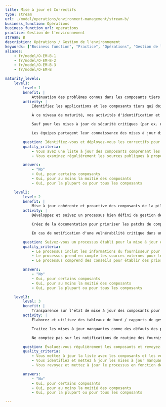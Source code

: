 ```yaml
---
title: Mise à jour et Correctifs
type: stream
url: ./model/operations/environment-management/stream-b/
business_function: Opérations
business_function_url: operations
practice: Gestion de l'environnement
stream: B
description: Opérations / Gestion de l'environnement
keywords: ["Business function", "Practice", "Opérations", "Gestion de l'environnement"]
aliases:
    - fr/model/O-EM-B-1
    - fr/model/O-EM-B-2
    - fr/model/O-EM-B-3
    - fr/model/O-EM-B

maturity_levels:
    level1:
        level: 1
        benefit: |
            Atténuation des problèmes connus dans les composants tiers
        activity: |
            Identifiez les applications et les composants tiers qui doivent être mis à jour ou corrigés, y compris les systèmes d'exploitation sous-jacents, les serveurs d'applications et les bibliothèques de codes provenant de tiers.

            À ce niveau de maturité, vos activités d'identification et de correction sont en fonction de vos moyens et ad hoc, sans processus géré pour le suivi des versions des composants, des disponibilités des mises à jour et du statut des correctifs. Cependant, des exigences de haut niveau pour les activités liées aux correctifs (p. ex. tester les correctifs avant de les déployer en production) peuvent exister, les équipes produits faisant de leur mieux pour se conformer à ces exigences.

            Sauf pour les mises à jour de sécurité critiques (par ex. une preuve de concept pour un composant tiers publiquement publiée), les équipes tirent parti des fenêtres de maintenance en place à d'autres fins pour appliquer les correctifs des composants. Pour les logiciels développés par l'organisation, les correctifs des composants sont livrés aux clients et aux solutions gérées par l'organisation uniquement dans le cadre des versions contenant des fonctionnalités.

            Les équipes partagent leur connaissance des mises à jour disponibles et leurs expériences de correction sur une base ad hoc. Veillez à ce que les équipes soient en mesure de déterminer les versions de tous les composants utilisés afin de pouvoir évaluer si leurs produits sont affectés par une vulnérabilité de sécurité lorsqu'ils sont notifiés. Cependant, le processus de génération et de mise à jour des listes de composants peut nécessiter un effort considérable de la part des analystes.

        question: Identifiez-vous et déployez-vous les correctifs pour les composants vulnérables ?
        quality_criteria:
            - Vous avez une liste à jour des composants comprenant les informations de version
            - Vous examinez régulièrement les sources publiques à propos des vulnérabilités liées à vos composants

        answers:
            - "No"
            - Oui, pour certains composants
            - Oui, pour au moins la moitié des composants
            - Oui, pour la plupart ou pour tous les composants

    level2:
        level: 2
        benefit: |
            Mise à jour cohérente et proactive des composants de la pile technologique
        activity: |
            Développez et suivez un processus bien défini de gestion des correctifs des composants d'application à travers les piles technologiques utilisées. Assurez-vous que les processus incluent des plans de travail réguliers pour l'application des mises à jour des fournisseurs, alignés sur les calendriers de mise à jour des fournisseurs (par exemple, Microsoft Patch Tuesday). Pour les logiciels développés par l'organisation, livrez des versions et autres solutions gérées par l'organisation aux clients sur une base régulière (par ex. mensuellement), que vous incluiez de nouvelles fonctionnalités ou non.

            Créez de la documentation pour prioriser les patchs de composants en reflétant votre tolérance au risque et vos objectifs de gestion. Prenez en compte les facteurs opérationnels (par exemple la criticité de l'application ou la sévérité des vulnérabilités traitées) dans la détermination des priorités de test et d'application des correctifs.

            En cas de notification d'une vulnérabilité critique dans un composant tandis qu'aucun correctif n'est encore disponible, orientez et traitez la situation comme un problème de gestion des risques (c.a.d. mettez en place des contrôles compensatoires, obtenez l'acceptation du risque de la part du client ou désactivez les applications / fonctionnalités affectées).

        question: Suivez-vous un processus établi pour la mise à jour des composants de vos piles technologiques?
        quality_criteria:
            - Le processus inclut les informations du fournisseur pour les correctifs provenant de tiers
            - Le processus prend en compte les sources externes pour le recueil des informations sur les attaques zéro jour et comprend des étapes pertinentes pour l'atténuation des risques
            - Le processus comprend des conseils pour établir des priorités sur les mises à jour de composants

        answers:
            - "No"
            - Oui, pour certains composants
            - Oui, pour au moins la moitié des composants
            - Oui, pour la plupart ou pour tous les composants

    level3:
        level: 3
        benefit: |
            Transparence sur l'état de mise à jour des composants pour éviter les non-conformités
        activity: |
            Élaborez et utilisez des tableaux de bord / rapports de gestion pour suivre la conformité avec les processus sur les correctifs et les ANS à travers le portefeuille. Veillez à ce que la gestion des dépendances et les processus d'empaquetage d'applications puissent prendre en charge l'application de correctifs au niveau des composants à tout moment afin de répondre aux ANS requis.

            Traitez les mises à jour manquantes comme des défauts des produits liés à la sécurité, et gérez leur triage et leur correction conformément à votre pratique établie de gestion des défauts.

            Ne comptez pas sur les notifications de routine des fournisseurs de composants pour en savoir plus sur les vulnérabilités et les correctifs associés. Surveillez une sélection de sources externes de renseignements sur les menaces pour en savoir plus sur les vulnérabilités zéro jour ; gérez celles qui affectent vos applications comme des problématiques de gestion des risques.

        question: Évaluez-vous régulièrement les composants et revoyez-vous l'état de la mise à niveau?
        quality_criteria:
            - Vous mettez à jour la liste avec les composants et les versions
            - Vous identifiez et mettez à jour les mises à jour manquantes selon le SLA existant
            - Vous revoyez et mettez à jour le processus en fonction des commentaires des personnes qui déploient les correctifs

        answers:
            - "No"
            - Oui, pour certains composants
            - Oui, pour au moins la moitié des composants
            - Oui, pour la plupart ou pour tous les composants

---
```

